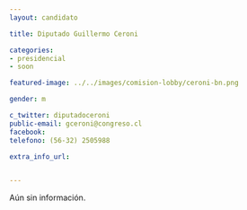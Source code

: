 ```yaml
---
layout: candidato

title: Diputado Guillermo Ceroni

categories: 
- presidencial
- soon

featured-image: ../../images/comision-lobby/ceroni-bn.png

gender: m

c_twitter: diputadoceroni
public-email: gceroni@congreso.cl
facebook: 
telefono: (56-32) 2505988

extra_info_url: 


---
```


Aún sin información.

